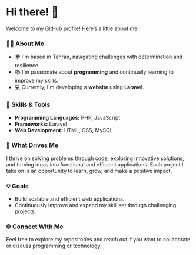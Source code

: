 # Hi there! 👋  

Welcome to my GitHub profile! Here’s a little about me:  

### 🧑‍💻 About Me  
- 🌍 I'm based in Tehran, navigating challenges with determination and resilience.  
- 📚 I'm passionate about **programming** and continually learning to improve my skills.  
- 💻 Currently, I'm developing a **website** using **Laravel**.  

### 🚀 Skills & Tools  
- **Programming Languages:** PHP, JavaScript  
- **Frameworks:** Laravel  
- **Web Development:** HTML, CSS, MySQL  

### 🌟 What Drives Me  
I thrive on solving problems through code, exploring innovative solutions, and turning ideas into functional and efficient applications. Each project I take on is an opportunity to learn, grow, and make a positive impact.

### 💡 Goals  
- Build scalable and efficient web applications.  
- Continuously improve and expand my skill set through challenging projects.  

### 🌐 Connect With Me  
Feel free to explore my repositories and reach out if you want to collaborate or discuss programming or technology.

